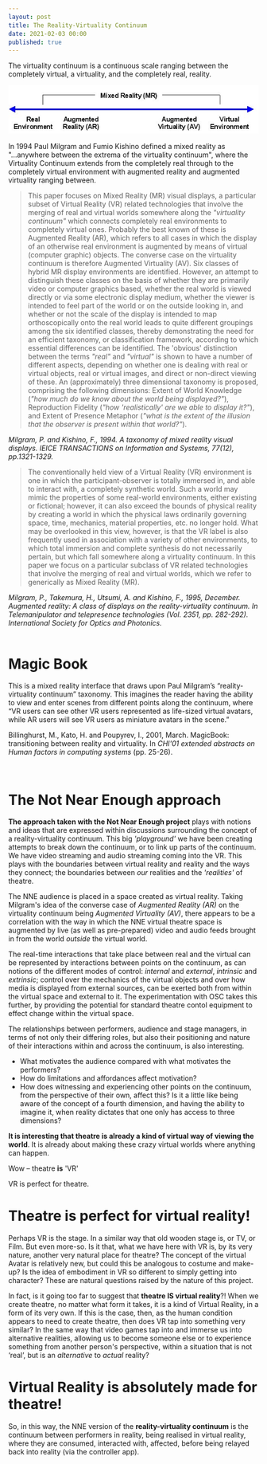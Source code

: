 ```yaml
---
layout: post
title: The Reality-Virtuality Continuum 
date: 2021-02-03 00:00
published: true
---
```


The virtuality continuum is a continuous scale ranging between the completely virtual, a virtuality, and the completely real, reality. 

![The Reality-Virtuality Continuum](\images\GAM750\Virtuality_Continuum_2.jpg)

In 1994 Paul Milgram and Fumio Kishino defined a mixed reality as "...anywhere between the extrema of the virtuality continuum", where the Virtuality Continuum extends from the completely real through to the completely virtual environment with augmented reality and augmented virtuality ranging between.


>This paper focuses on Mixed Reality (MR) visual displays, a particular subset of Virtual Reality (VR) related technologies that involve the merging of real and virtual worlds somewhere along the _"virtuality continuum"_ which connects completely real environments to completely virtual ones. Probably the best known of these is Augmented Reality (AR), which refers to all cases in which the display of an otherwise real environment is augmented by means of virtual (computer graphic) objects. The converse case on the virtuality continuum is therefore Augmented Virtuality (AV). Six classes of hybrid MR display environments are identified. However, an attempt to distinguish these classes on the basis of whether they are primarily video or computer graphics based, whether the real world is viewed directly or via some electronic display medium, whether the viewer is intended to feel part of the world or on the outside looking in, and whether or not the scale of the display is intended to map orthoscopically onto the real world leads to quite different groupings among the six identified classes, thereby demonstrating the need for an efficient taxonomy, or classification framework, according to which essential differences can be identified. The 'obvious' distinction between the terms _"real"_ and _"virtual"_ is shown to have a number of different aspects, depending on whether one is dealing with real or virtual objects, real or virtual images, and direct or non-direct viewing of these. An (approximately) three dimensional taxonomy is proposed, comprising the following dimensions: Extent of World Knowledge (_"how much do we know about the world being displayed?"_), Reproduction Fidelity (_"how 'realistically' are we able to display it?"_), and Extent of Presence Metaphor (_"what is the extent of the illusion that the observer is present within that world?"_).

*Milgram, P. and Kishino, F., 1994. A taxonomy of mixed reality visual displays. IEICE TRANSACTIONS on Information and Systems, 77(12), pp.1321-1329.*


>The conventionally held view of a Virtual Reality (VR) environment is one in which the participant-observer is totally immersed in, and able to interact with, a completely synthetic world. Such a world may mimic the properties of some real-world environments, either existing or fictional; however, it can also exceed the bounds of physical reality by creating a world in which the physical laws ordinarily governing space, time, mechanics, material properties, etc. no longer hold. What may be overlooked in this view, however, is that the VR label is also frequently used in association with a variety of other environments, to which total immersion and complete synthesis do not necessarily pertain, but which fall somewhere along a virtuality continuum. In this paper we focus on a particular subclass of VR related technologies that involve the merging of real and virtual worlds, which we refer to generically as Mixed Reality (MR).

*Milgram, P., Takemura, H., Utsumi, A. and Kishino, F., 1995, December. Augmented reality: A class of displays on the reality-virtuality continuum. In Telemanipulator and telepresence technologies (Vol. 2351, pp. 282-292). International Society for Optics and Photonics.*
<br><br>

# Magic Book

This is a mixed reality interface that draws upon Paul Milgram’s “reality-virtuality continuum” taxonomy.  This imagines the reader having the ability to view and enter scenes from different points along the continuum, where “VR users can see other VR users represented as life-sized virtual avatars, while AR users will see VR users as miniature avatars in the scene.”

Billinghurst, M., Kato, H. and Poupyrev, I., 2001, March. MagicBook: transitioning between reality and virtuality. In *CHI'01 extended abstracts on Human factors in computing systems* (pp. 25-26).

<br>

# The Not Near Enough approach

**The approach taken with the Not Near Enough project** plays with notions and ideas that are expressed within discussions surrounding the concept of a reality-virtuality continuum. This big *'playground'* we have been creating attempts to break down the continuum, or to link up parts of the continuum. We have video streaming and audio streaming coming into the VR. This plays with the boundaries between virtual reality and reality and the ways they connect; the boundaries between *our* realities and the *'realities'* of theatre. 

The NNE audience is placed in a space created as virtual reality. Taking Milgram's idea of the converse case of *Augmented Reality (AR)* on the virtuality continuum being *Augmented Virtuality (AV)*, there appears to be a correlation with the way in which the NNE virtual theatre space is augmented by live (as well as pre-prepared) video and audio feeds brought in from the world *outside* the virtual world. 

The real-time interactions that take place between real and the virtual can be represented by interactions between points on the continuum, as can notions of the different modes of control: *internal* and *external*, *intrinsic* and *extrinsic*; control over the mechanics of the virtual objects and over how media is displayed from external sources, can be exerted both from within the virtual space and external to it. The experimentation with OSC takes this further, by providing the potential for standard theatre contol equipment to effect change within the virtual space.

The relationships between performers, audience and stage managers, in terms of not only their differing roles, but also their positioning and nature of their interactions within and across the continuum, is also interesting. 
* What motivates the audience compared with what motivates the performers? 
* How do limitations and affordances affect motivation? 
* How does witnessing and experiencing other points on the continuum, from the perspective of their own, affect this? Is it a little like being aware of the concept of a fourth dimension, and having the ability to imagine it, when reality dictates that one only has access to three dimensions?

**It is interesting that theatre is already a kind of virtual way of viewing the world**. It is already about making these crazy virtual worlds where anything can happen. 

Wow – theatre **is** 'VR' 

VR is perfect for theatre. 

# Theatre is perfect for virtual reality!

Perhaps VR is the stage. In a similar way that old wooden stage is, or TV, or Film. But even more-so.
Is it that, what we have here with VR is, by its very nature, another very natural place for theatre? 
The concept of the virtual Avatar is relatively new, but could this be analogous to costume and make-up? 
Is the idea of embodiment in VR so different to simply getting into character? These are natural questions raised by the nature of this project.

In fact, is it going too far to suggest that **theatre IS virtual reality**?! When we create theatre, no matter what form it takes, it is a kind of Virtual Reality, in a form of its very own. If this is the case, then, as the human condition appears to need to create theatre, then does VR tap into something very similar? In the same way that video games tap into and immerse us into alternative realities, allowing us to become someone else or to experience something from another person's perspective, within a situation that is not ‘real’, but is an *alternative* to *actual* reality?

# Virtual Reality is absolutely made for theatre!

So, in this way, the NNE version of the **reality-virtuality continuum** is the continuum between performers in reality, being realised in virtual reality, where they are consumed, interacted with, affected, before being relayed back into reality (via the controller app).  







